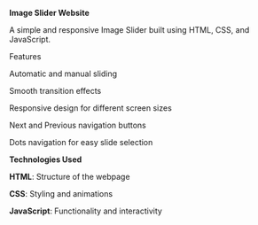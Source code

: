 **Image Slider Website**

A simple and responsive Image Slider built using HTML, CSS, and JavaScript.

Features

Automatic and manual sliding

Smooth transition effects

Responsive design for different screen sizes

Next and Previous navigation buttons

Dots navigation for easy slide selection

**Technologies Used**

**HTML**: Structure of the webpage

**CSS**: Styling and animations

**JavaScript**: Functionality and interactivity

